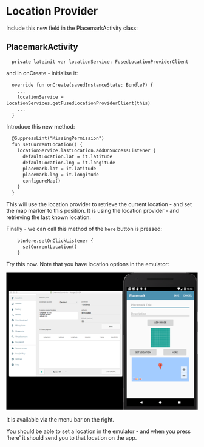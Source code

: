 # Location Provider

Include this new field in the PlacemarkActivity class:

## PlacemarkActivity

~~~
  private lateinit var locationService: FusedLocationProviderClient
~~~

and in onCreate - initialise it:

~~~
  override fun onCreate(savedInstanceState: Bundle?) {
  	...
    locationService = LocationServices.getFusedLocationProviderClient(this)
    ...
  }
~~~


Introduce this new method:


~~~
  @SuppressLint("MissingPermission")
  fun setCurrentLocation() {
    locationService.lastLocation.addOnSuccessListener {
      defaultLocation.lat = it.latitude
      defaultLocation.lng = it.longitude
      placemark.lat = it.latitude
      placemark.lng = it.longitude
      configureMap()
    }
  }
~~~

This will use the location provider to retrieve the current location - and set the map marker to this position. It is using the location provider - and retrieving the last known location.

Finally - we can call this method of the `here` button is pressed:

~~~
    btnHere.setOnClickListener {
      setCurrentLocation()
    }
~~~


Try this now. Note that you have location options in the emulator:

![](img/07.png)

It is available via the menu bar on the right.

You should be able to set a location in the emulator - and when you press 'here' it should send you to that location on the app.
